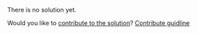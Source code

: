 
There is no solution yet.

Would you like to [contribute to the solution](https://github.com/BFEdev/BFE.dev-solutions/blob/main/quiz/message-channel_en.md)? [Contribute guidline](https://github.com/BFEdev/BFE.dev-solutions#how-to-contribute)
